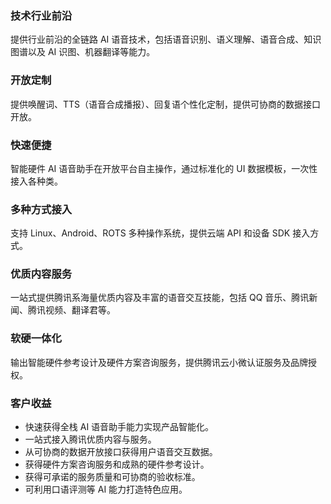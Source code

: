 ### 技术行业前沿
提供行业前沿的全链路 AI 语音技术，包括语音识别、语义理解、语音合成、知识图谱以及 AI 识图、机器翻译等能力。


### 开放定制
提供唤醒词、TTS（语音合成播报）、回复语个性化定制，提供可协商的数据接口开放。

### 快速便捷
智能硬件 AI 语音助手在开放平台自主操作，通过标准化的 UI 数据模板，一次性接入各种类。

### 多种方式接入
支持 Linux、Android、ROTS 多种操作系统，提供云端 API 和设备 SDK 接入方式。

### 优质内容服务
一站式提供腾讯系海量优质内容及丰富的语音交互技能，包括 QQ 音乐、腾讯新闻、腾讯视频、翻译君等。

### 软硬一体化
输出智能硬件参考设计及硬件方案咨询服务，提供腾讯云小微认证服务及品牌授权。  

### 客户收益
- 快速获得全栈 AI 语音助手能力实现产品智能化。
- 一站式接入腾讯优质内容与服务。
- 从可协商的数据开放接口获得用户语音交互数据。
- 获得硬件方案咨询服务和成熟的硬件参考设计。
- 获得可承诺的服务质量和可协商的验收标准。
- 可利用口语评测等 AI 能力打造特色应用。
  
